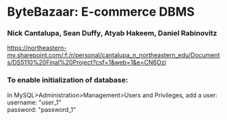 # ByteBazaar: E-commerce DBMS
### Nick Cantalupa, Sean Duffy, Atyab Hakeem, Daniel Rabinovitz
https://northeastern-my.sharepoint.com/:f:/r/personal/cantalupa_n_northeastern_edu/Documents/DS5110%20Final%20Project?csf=1&web=1&e=CN6Ozi

### To enable initialization of database:
In MySQL>Administration>Management>Users and Privileges, add a user:\
username: "user_1"\
password: "password_1"
